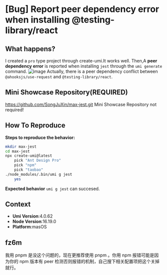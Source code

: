 # [Bug] Report peer dependency error when installing @testing-library/react

<!--
感谢您向我们反馈问题，为了高效的解决问题，我们期望你能提供以下信息：
-->

## What happens?

<!-- A clear and concise description of what the bug is. -->
<!-- 清晰的描述下遇到的问题。-->

I created a `pro` type project through create-umi.It works well.
Then,A **peer dependency error** is reported when installing `jest` through the `umi generate` command.
![image](https://user-images.githubusercontent.com/20874344/226820150-2e13eb93-846c-4afa-88b1-ef6b801ab13f.png)
Actually, there is a peer dependency conflict between `@ahooksjs/use-request` and `@testing-library/react`.

## Mini Showcase Repository(REQUIRED)

https://github.com/SongJuXin/max-jest.git
Mini Showcase Repository not required!

<!-- 为节约大家的时间，无复现步骤的 ISSUE 会被关闭，提供之后再 REOPEN -->
<!-- YOUR_REPOSITORY_URL on github or stackbliz -->

## How To Reproduce

**Steps to reproduce the behavior:**

```bash
mkdir max-jest
cd max-jest
npx create-umi@latest
	pick "Ant Design Pro"
	pick "npm"
	pick "taobao"
./node_modules/.bin/umi g jest
	yes
```

**Expected behavior**
`umi g jest` can succesed.

<!-- 请提供复现链接/步骤，错误日志以及相关配置 -->

## Context

- **Umi Version**:4.0.62
- **Node Version**:16.19.0
- **Platform**:masOS

## fz6m

我用 pnpm 是没这个问题的，现在更推荐使用 pnpm 。你用 npm 报错可能是因为你的 npm 版本有 peer 检测否则报错的机制，自己搜下相关配置项把这个关掉就行。
